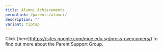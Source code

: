 ```yaml
---
title: Alumni Achievements
permalink: /parents/alumni/
description: ""
variant: tiptap
---
```

<p>Click [here](<a href="https://sites.google.com/moe.edu.sg/prcss-overcomers/" rel="noopener noreferrer nofollow" target="_blank">https://sites.google.com/moe.edu.sg/prcss-overcomers/</a>)
to find out more about the Parent Support Group.</p>